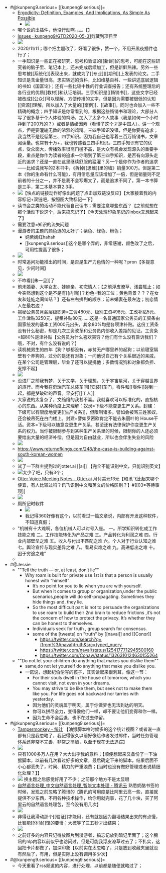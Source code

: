 - #@kunpeng9.serious= [[kunpeng9.serious]]=
    - [Ergodicity: Definition, Examples, And Implications, As Simple As Possible](https://gumroad.com/l/ergodicity)
        - ![](https://firebasestorage.googleapis.com/v0/b/firescript-577a2.appspot.com/o/imgs%2Fapp%2FRoamCN%2F4SoOCs9x-a.png?alt=media&token=d5513c3a-ad34-4b23-8b15-e8636fd2af45)
    - 哪个说的出插件，他没行动啊。。。。【】
    - [Issues · kunpeng9/GTD2020-05-31](https://github.com/kunpeng9/GTD2020-05-31/issues)剪藏到项目里
    - ![](https://firebasestorage.googleapis.com/v0/b/firescript-577a2.appspot.com/o/imgs%2Fapp%2FRoamCN%2FJJs0xzAchN.png?alt=media&token=1877ee91-7913-4f72-a13c-07e11cfeb76c)
    - 2020/11/11；哪个把主题改了，好看了很多，赞一个，不用开黑夜插件也行了；
    - 一手知识是一些正在被研究、思考和验证的[[新鲜]]的思考，可能在这些研究者的脑子里、笔记本上，还未完成后续加工，但是新鲜热辣。另外一些思考被[[系统化]]表现出来，就成为了[[专业]][[期刊]]上发表的论文。二手知识是含金量很高，忠实转述的资料，比如维基百科、一些讲述底层逻辑的书如《国富论》；还有一些比较中性的行业调查报告；还有系统整理后的各行业的优质[[教材]]和认证培训。三手知识是[[畅销书]]，这些文字已经被改成[[公众]]可以理解、方便传播的文字，但是因为需要被很低的认知[[资源]]理解，所以加入了大量的[[案例]]、[[故事]]，同时也会加入一些不精确的概念；四手知识是你常看到的，根据这些畅销书和理论，大部分人写了很多基于个人体验的鸡汤，加入了太多个人故事（我是如何一个小时挣到了200万的？）或者是情绪因素（看懂了这个才是中国人）。讲一个观点，但是要灌输无数的浓烈的鸡精。三四手知识没错，但是你要有追求；我当然不是贬低第三、四手知识。因为我自己也写着三百万畅销书，文章阅读量。也常有十万+，我也转述着三四手知识。三四手知识有它的优点，受众面大，传播效率很高门槛不高，是大众有机会发现源头的重要手段，重点是你作为读者的追求—你喝到了第三四手知识，是否有向源头走近的追求？还是一直在这里继续舒服的猛灌？另一个是你作为作者的追求——比如说我写的2本书中，《拆掉[[思维]]里的墙》销量300万。但是第二本《你的生命有什么可能》，有用信息量应该增加了一倍，但是销量则不足前者的十分之一，并不是我不会写爆文了，而是追求不同了。第一本书算是三手，第二本基本算2.3手。
    - ![](https://firebasestorage.googleapis.com/v0/b/firescript-577a2.appspot.com/o/imgs%2Fapp%2FRoamCN%2FecH5FrRtqx.png?alt=media&token=5af024cc-4fb9-4cb0-a540-2910f3ef572f)【快点的链接动作好像出问题了点击加双链没反应】【大家接着我的内容标记+双链吧，按照图大致标记一下】
    - 读书会之类的活动不能代替自己读书；需要注意哪些东西？【之前就想在那个活动下说这个，后来搞忘记了】【今天处理印象笔记的inbox又想起来了】
    - 需要注意=知识的流失问题
    - 漫游者的主题的颜色选的太好了；紫色、绿色、粉色；
        - 姹紫嫣红hahah
        - [[kunpeng9.serious]]这个是哪个弄的，非常感谢，颜色改了之后，可用性提高了很多；
    - ![](https://firebasestorage.googleapis.com/v0/b/firescript-577a2.appspot.com/o/imgs%2Fapp%2FRoamCN%2F1e2NPU-LP5.png?alt=media&token=9ff5bcd2-98ce-4b22-a21f-5075df2b7b9c)
    - 时常追问功能推出的时间，是否是生产力色情的一种呢？pron【多提意见，少问时间】
    - ![](https://firebasestorage.googleapis.com/v0/b/firescript-577a2.appspot.com/o/imgs%2Fapp%2FRoamCN%2FLmb3mW2_Ep.png?alt=media&token=2c696098-a8bb-45d0-9595-73d1e18adc16)
    - 不咋看[[朱一旦]]了
    - 前未婚妻、大学女友、娃娃亲、初恋情人；【之前浮皮潦草、浅尝辄止；如今突然想到这个是不是有[[内涵]]？粉色=我的工位；黄色背景？？？在女友和娃娃之间纠结？】还有左右排列的顺序；前未婚妻在最左边；初恋情人在最右边？
    - 揭秘公务员月薪层级职务=工资480元、级别工资498元、工改补贴5元、工作津贴3250元、提租补贴80元……这是一名普通国家公务员的工资条由国家统发的基本工资000元出头，其余80%均是各项津补贴。这份工资条没有什么秘密，却是几次工资改革和公务员内部收入差距的见证。工资条=超80%是津补贴【公务员为什么喜欢哭穷？他们有什么没有告诉我们？哦，不对，有什么没有说的？】
    - 读机械男生的四年【狗？够都没有，赤贫无产哪里养的起狗；以前寝室隔壁有个养狗的，过分的是还有对象；一问他说自己有个关系很近的亲戚，在某个公司是管理层，毕业了还可以提携他；多数情况狗和对象都负担、支撑不起】
    - ![](https://firebasestorage.googleapis.com/v0/b/firescript-577a2.appspot.com/o/imgs%2Fapp%2FRoamCN%2FEpsHnv_YVp.png?alt=media&token=37e109cb-db65-4bc2-a815-469b52f2f477)
    - 没进厂之前我有梦，关于文学，关于理想，关于宇宙星河，关于穿越世界的旅行。而今我在奇瑞汽车总装车间[[安装]]车门，零件和[[零件]]碰到一起，都是梦破碎的声音。早安打[[工人]]
    - 大家说的太复杂了，文绉绉的我甚不喜。我就喜欢可以标准化的，直指核心的东西。从某种角度上来理解：奴隶=下级不能变更生产关系。封建：下级可以有限度地变更[[生产关系]]，但限制诸多。譬如会被骂三姓家奴，还会被吊死在白门楼上。封建=譬如罗密欧肯定不能去朱丽叶的 House干活。资本=下级可以随意变更生产关系，甚至还有法律保护你变更生产关系的权力。当你被限制参与到某种生产关系里的时候，限制你的人还必须要给出大量的经济补偿。但是因为自由就业，所以也会伴生失业的风险
    - ![](https://firebasestorage.googleapis.com/v0/b/firescript-577a2.appspot.com/o/imgs%2Fapp%2FRoamCN%2FBeNVE4TqFL.png?alt=media&token=0bc9f1d6-a790-4536-8e19-d5f043403c81)
    - https://www.returnofkings.com/248/the-case-is-building-against-south-korean-women
    - ![](https://firebasestorage.googleapis.com/v0/b/firescript-577a2.appspot.com/o/imgs%2Fapp%2FRoamCN%2F6yvJ1kiZNp.png?alt=media&token=7792cd9b-b808-440e-be0d-c3696db4fa30)
    - 试了一下群主提到过的otter.ai [[ai]] 【完全不能识别中文，只能识别英文】
    - ![](https://firebasestorage.googleapis.com/v0/b/firescript-577a2.appspot.com/o/imgs%2Fapp%2FRoamCN%2FNa3Opvr3y0.png?alt=media&token=e1c5755b-31d1-4dcc-8a49-0c8c86c6aa47)太少了吧，只有3个；
    - [Otter Voice Meeting Notes - Otter.ai](https://otter.ai/purchase/individual) 月付美元13元【和讯飞比起来哪个便宜，有人比较过吗？讯飞识别中文和英文的价格区别？】#[[03=等待事项]] 
    - ![](https://firebasestorage.googleapis.com/v0/b/firescript-577a2.appspot.com/o/imgs%2Fapp%2FRoamCN%2FAuhjuTc_VO.png?alt=media&token=3abc2d4d-7f0c-423a-a4da-02e453a2cae9)
    - 厕所记时软件
        - ![](https://firebasestorage.googleapis.com/v0/b/firescript-577a2.appspot.com/o/imgs%2Fapp%2FRoamCN%2FXPONESZH7k.png?alt=media&token=f13d2952-02aa-4a16-9c04-a3b1947ba0a3)
        - 我记得360好像有这个，以前看过一篇文章说，内部有开发这种软件，不知道真假；
    - "机械有十大难啊，各位机械人可以对号入座。  一。所学知识转化成工作技能之难  二。工作技能转化为产品之难  三。产品转化为利润之难  四。行业内部壁垒之难  五。收入与付出不匹配之难  六。个人对于行业认知之难  七。舆论宣传与现实差异之难  八。看易实难之难  九。高进低出之难  十。困于穷途之难"
    - 
- #@Jessie
    -  ""Tell the truth — or, at least, don’t lie""
        - Why roam is built for private use 1st is that a person is usually honest with “himself”
            - It’s no point for you to lie when you are with yourself.
            - But when it comes to group or organization,under the public scenarios,people will do self-propagating. Sometimes they hide things and, they lie. 
            - So the most difficult part is not to persuade the organizations to use roam to build their 2nd brain to reduce frictions ,it’s not the concern of how to protect the privacy. It’s whether they can be honest to themselves.
            - Individuals seek for truth , group search for consensus.
            - some of the [tweets] on "truth" by [[naval]] and [[Conor]]
                - https://twitter.com/search?q=(from%3Anaval)truth&src=typed_query
                - https://twitter.com/naval/status/1254177712945500160
                - https://twitter.com/Conaw/status/1326310124630155264
    - ""Do not let your children do anything that makes you dislike them""
        - same,do not let yourself do anything that make you dislike you.
        - 一诺说，想起纪伯伦写的孩子，其实读起来很刺耳，像这一节：
            - For their souls dwell in the house of tomorrow, which you cannot visit, not even in your dreams.
            - You may strive to be like them, but seek not to make them like you. For life goes not backward nor tarries with yesterday.
            - 因为他们的灵魂属于明天，属于你做梦也无法到达的明天。
            - 你可以拼尽全力，变得像他们一样，却不要让他们变得和你一样。
            - 因为生命不会后退，也不在过去停留。
- #@kunpeng9.serious= [[kunpeng9.serious]]=
    - [Tampermonkey・统计](https://www.tampermonkey.net/stats.php?ext=dhdg) 【油猴脚本啥时候多的这个统计视图？或者说一直都有只是我忽略了，我记得很久以前好像给作者发过邮件，当时任务管理体系还非常不完善，非常之简陋，以至于现在无法追踪】
    - ![](https://firebasestorage.googleapis.com/v0/b/firescript-577a2.appspot.com/o/imgs%2Fapp%2FRoamCN%2Fc5Hqk1e1I9.png?alt=media&token=fb1ff13d-e42c-4419-9a1f-deb9219a24fb)
    - 只有1000多万人在用？大大出乎我的意料；【顺便想起来又备份了一下油猴脚本，以前有几次看过好多的文章，最后确定下来的脚本，结果后面不小心都丢失了，时间、精力的严重浪费；【当时也没有做好管理或者说精细化处理？】】
    - ![](https://firebasestorage.googleapis.com/v0/b/firescript-577a2.appspot.com/o/imgs%2Fapp%2FRoamCN%2Fg1iXVV4Kdn.png?alt=media&token=175e1401-21bb-49a5-af12-9155deb8312f)
换主题之后感觉好用了不少；之前那个地方不是太显眼
    - [自然语言处理_中文自然语言处理_智能文本处理 - 腾讯云](https://cloud.tencent.com/product/nlp) 熟悉奶酪书签的时候，发现之前忽略了腾讯的【腾讯的可用度是比阿里云高一些，直接就提供不少东西，不用各种技术操作，给你用就完事，花了几十块，买了阿里云的自然语言处理包，至今没有用几次】
    - ![](https://firebasestorage.googleapis.com/v0/b/firescript-577a2.appspot.com/o/imgs%2Fapp%2FRoamCN%2Fw_WRaweLHs.png?alt=media&token=e6972cd1-1b13-4acb-a898-f879a23cf5f7)
    - 非得让我滑动那个[[验证]]才能用，还有就是因为翻墙结果出来的有点慢，比智能[[体验]]馆的要慢；大概等了三五秒才出结果；
    - ![](https://firebasestorage.googleapis.com/v0/b/firescript-577a2.appspot.com/o/imgs%2Fapp%2FRoamCN%2FPe7yIOxJRC.png?alt=media&token=d80806f4-85ac-4063-96c0-ac8caf3971d4)
    - 之前好多的内容只记得放图片到漫游者，搞忘记放到暗记里面了；这个腾讯的nlp内容以前似乎也访问过，但是可能我浮皮潦草过去了；不扎实，这回把卡片都做了，加深印象【以前实在太忽略了，只是放到收藏夹里就没有然后了，有用，但是实际上没有调用多少次】
- #@kunpeng9.serious= [[kunpeng9.serious]]=
    - 今天重看了rss频道的内容，进行处理，以前都是随便就略过了；

